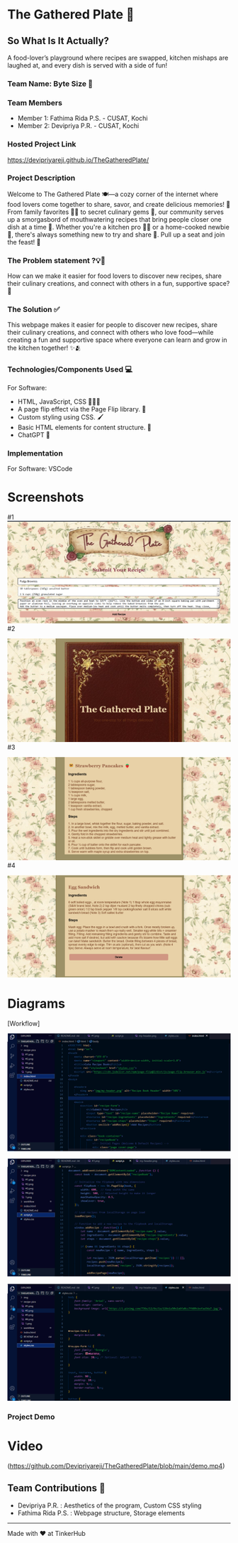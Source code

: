 # The Gathered Plate 🍛


## So What Is It Actually?

A food-lover’s playground where recipes are swapped, kitchen mishaps are laughed at, and every dish is served with a side of fun!

### Team Name: Byte Size 👾

### Team Members
- Member 1: Fathima Rida P.S. - CUSAT, Kochi
- Member 2: Devipriya P.R. - CUSAT, Kochi

### Hosted Project Link
https://devipriyareji.github.io/TheGatheredPlate/

### Project Description

Welcome to The Gathered Plate 🍽️—a cozy corner of the internet where food lovers come together to share, savor, and create delicious memories! 🍲 From family favorites 👩‍🍳 to secret culinary gems 🤫, our community serves up a smorgasbord of mouthwatering recipes that bring people closer one dish at a time 🫶. Whether you're a kitchen pro 👨‍🍳 or a home-cooked newbie 🍕, there's always something new to try and share 🍪. Pull up a seat and join the feast! 🍴


### The Problem statement ?💡🔎

How can we make it easier for food lovers to discover new recipes, share their culinary creations, and connect with others in a fun, supportive space? 🤔


### The Solution ✅

This webpage makes it easier for people to discover new recipes, share their culinary creations, and connect with others who love food—while creating a fun and supportive space where everyone can learn and grow in the kitchen together! ✨🫂


### Technologies/Components Used 💻

For Software:
- HTML, JavaScript, CSS 👩🏻‍💻
- A page flip effect via the Page Flip library. 📜
- Custom styling using CSS. 🖌️
- Basic HTML elements for content structure. 🧩
- ChatGPT 🤖


### Implementation
For Software: VSCode

# Screenshots 
#1
![pic 1](https://github.com/Devipriyareji/TheGatheredPlate/blob/main/recipe%20pics/%231.png)
#2

![pic 2](https://github.com/Devipriyareji/TheGatheredPlate/blob/main/recipe%20pics/%232.png)
#3

![pic 3](https://github.com/Devipriyareji/TheGatheredPlate/blob/main/recipe%20pics/%233.png)
#4

![pic 4](https://github.com/Devipriyareji/TheGatheredPlate/blob/main/recipe%20pics/%234.png)

# Diagrams
[Workflow]

![pic 1](https://github.com/Devipriyareji/TheGatheredPlate/blob/main/workflow/index.png)

![pic 2](https://github.com/Devipriyareji/TheGatheredPlate/blob/main/workflow/script.png)

![pic 3](https://github.com/Devipriyareji/TheGatheredPlate/blob/main/workflow/styles.png)


### Project Demo
# Video
(https://github.com/Devipriyareji/TheGatheredPlate/blob/main/demo.mp4)


## Team Contributions 🤝
- Devipriya P.R. : Aesthetics of the program, Custom CSS styling
- Fathima Rida P.S. : Webpage structure, Storage elements

---
Made with ❤️ at TinkerHub
